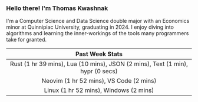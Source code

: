 
### Hello there! I'm Thomas Kwashnak

I'm a Computer Science and Data Science double major with an Economics
minor at Quinnipiac University, graduating in 2024.
I enjoy diving into algorithms and learning the inner-workings of the tools
many programmers take for granted.

| Past Week Stats |
| :---: |
| Rust (1 hr 39 mins), Lua (10 mins), JSON (2 mins), Text (1 min), hypr (0 secs) |
| Neovim (1 hr 52 mins), VS Code (2 mins) |
| Linux (1 hr 52 mins), Windows (2 mins) |

